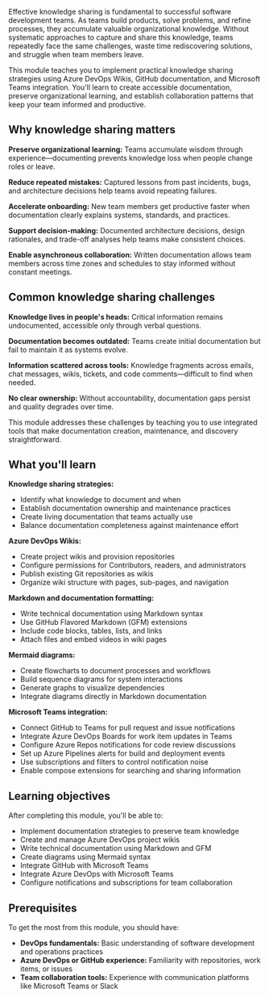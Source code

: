 Effective knowledge sharing is fundamental to successful software development teams. As teams build products, solve problems, and refine processes, they accumulate valuable organizational knowledge. Without systematic approaches to capture and share this knowledge, teams repeatedly face the same challenges, waste time rediscovering solutions, and struggle when team members leave.

This module teaches you to implement practical knowledge sharing strategies using Azure DevOps Wikis, GitHub documentation, and Microsoft Teams integration. You'll learn to create accessible documentation, preserve organizational learning, and establish collaboration patterns that keep your team informed and productive.

## Why knowledge sharing matters

**Preserve organizational learning:** Teams accumulate wisdom through experience—documenting prevents knowledge loss when people change roles or leave.

**Reduce repeated mistakes:** Captured lessons from past incidents, bugs, and architecture decisions help teams avoid repeating failures.

**Accelerate onboarding:** New team members get productive faster when documentation clearly explains systems, standards, and practices.

**Support decision-making:** Documented architecture decisions, design rationales, and trade-off analyses help teams make consistent choices.

**Enable asynchronous collaboration:** Written documentation allows team members across time zones and schedules to stay informed without constant meetings.

## Common knowledge sharing challenges

**Knowledge lives in people's heads:** Critical information remains undocumented, accessible only through verbal questions.

**Documentation becomes outdated:** Teams create initial documentation but fail to maintain it as systems evolve.

**Information scattered across tools:** Knowledge fragments across emails, chat messages, wikis, tickets, and code comments—difficult to find when needed.

**No clear ownership:** Without accountability, documentation gaps persist and quality degrades over time.

This module addresses these challenges by teaching you to use integrated tools that make documentation creation, maintenance, and discovery straightforward.

## What you'll learn

**Knowledge sharing strategies:**

- Identify what knowledge to document and when
- Establish documentation ownership and maintenance practices
- Create living documentation that teams actually use
- Balance documentation completeness against maintenance effort

**Azure DevOps Wikis:**

- Create project wikis and provision repositories
- Configure permissions for Contributors, readers, and administrators
- Publish existing Git repositories as wikis
- Organize wiki structure with pages, sub-pages, and navigation

**Markdown and documentation formatting:**

- Write technical documentation using Markdown syntax
- Use GitHub Flavored Markdown (GFM) extensions
- Include code blocks, tables, lists, and links
- Attach files and embed videos in wiki pages

**Mermaid diagrams:**

- Create flowcharts to document processes and workflows
- Build sequence diagrams for system interactions
- Generate graphs to visualize dependencies
- Integrate diagrams directly in Markdown documentation

**Microsoft Teams integration:**

- Connect GitHub to Teams for pull request and issue notifications
- Integrate Azure DevOps Boards for work item updates in Teams
- Configure Azure Repos notifications for code review discussions
- Set up Azure Pipelines alerts for build and deployment events
- Use subscriptions and filters to control notification noise
- Enable compose extensions for searching and sharing information

## Learning objectives

After completing this module, you'll be able to:

- Implement documentation strategies to preserve team knowledge
- Create and manage Azure DevOps project wikis
- Write technical documentation using Markdown and GFM
- Create diagrams using Mermaid syntax
- Integrate GitHub with Microsoft Teams
- Integrate Azure DevOps with Microsoft Teams
- Configure notifications and subscriptions for team collaboration

## Prerequisites

To get the most from this module, you should have:

- **DevOps fundamentals:** Basic understanding of software development and operations practices
- **Azure DevOps or GitHub experience:** Familiarity with repositories, work items, or issues
- **Team collaboration tools:** Experience with communication platforms like Microsoft Teams or Slack
